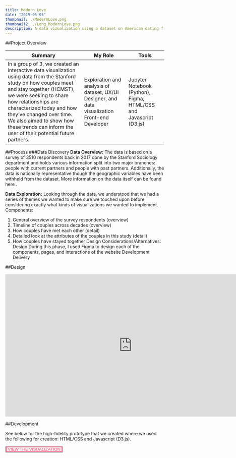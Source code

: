 ```yaml
---
title: Modern Love
date: "2019-05-05"
thumbnail: ./ModernLove.png
thumbnail2: ./Long_ModernLove.png
description: A data vizualization using a dataset on American dating from Pew Research Center
---
```


##Project Overview

 <table>
  <thead>
    <tr>
      <th>Summary</th>
      <th>My Role</th>
      <th>Tools</th>
    </tr>
  </thead>
  <tbody>
    <tr>
        <td>In a group of 3, we created an interactive data visualization using data from the Stanford study on how couples meet and stay together (HCMST), we were seeking to share how relationships are characterized today
and how they’ve changed over time. We also aimed to show how these trends can inform the user
of their potential future partners.
        </td>
        <td>
        
Exploration and analysis of dataset, UX/UI Designer, and data visualization Front-end Developer
        </td>
        <td>
Jupyter Notebook (Python),
Figma,
HTML/CSS and Javascript (D3.js)
        </td>
    </tr>
 </table>

##Process
###Data Discovery
**Data Overview:** The data is based on a survey of 3510 respondents back in 2017 done by the Stanford Sociology department and holds various information split into two major branches: people with current partners and people with past partners. Additionally, the data is nationally representative though the geographic variables have been withheld from the dataset. More information on the data itself can be found here .

**Data Exploration:** Looking through the data, we understood that we had a series of themes we wanted to make sure we touched upon before considering exactly what kinds of visualizations we wanted to implement. Components:

1. General overview of the survey respondents (overview)
2. Timeline of couples across decades (overview)
3. How couples have met each other (detail)
4. Detailed look at the attributes of the couples in this study (detail)
5. How couples have stayed together
   Design Considerations/Alternatives:
   Design
   During this phase, I used Figma to design each of the components, pages, and interactions of the website
   Development
   Delivery

##Design

<iframe style="border: 1px solid rgba(0, 0, 0, 0.1);" width="800" height="450" src="https://www.figma.com/embed?embed_host=share&url=https%3A%2F%2Fwww.figma.com%2Fproto%2FyCVwbVxCfBdIwrzb3GIv71%2FINFO4310-Final%3Fscaling%3Dscale-down-width%26page-id%3D0%253A1%26starting-point-node-id%3D23%253A371%26node-id%3D23%253A840" allowfullscreen></iframe>

##Development

See below for the high-fidelity prototype that we created where we used the following for creation:
HTML/CSS and Javascript (D3.js).

<button style = "color: #f85c81 !important; box-shadow: inset 0 0 0 2px #f85c81;" onclick=" window.open('https://harvest-guide-fb.herokuapp.com/','_blank')">VIEW THE VISUALIZATION</button>
